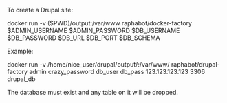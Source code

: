 To create a Drupal site:


docker run -v ($PWD)/output:/var/www raphabot/docker-factory $ADMIN_USERNAME $ADMIN_PASSWORD $DB_USERNAME $DB_PASSWORD $DB_URL $DB_PORT $DB_SCHEMA


Example:


docker run -v /home/nice_user/drupal/output/:/var/www/ raphabot/drupal-factory admin crazy_password db_user db_pass 123.123.123.123 3306 drupal_db

The database must exist and any table on it will be dropped.
